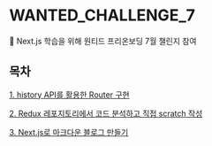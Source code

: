 # WANTED_CHALLENGE_7

🧠 Next.js 학습을 위해 원티드 프리온보딩 7월 챌린지 참여

## 목차

[1. history API를 활용한 Router 구현](https://github.com/tenenger7125/WANTED_CHALLENGE_7/tree/main/router)

[2. Redux 레포지토리에서 코드 분석하고 직접 scratch 작성](https://github.com/tenenger7125/WANTED_CHALLENGE_7/tree/main/redux)

[3. Next.js로 마크다운 블로그 만들기](https://github.com/tenenger7125/WANTED_CHALLENGE_7/tree/main/blog)
